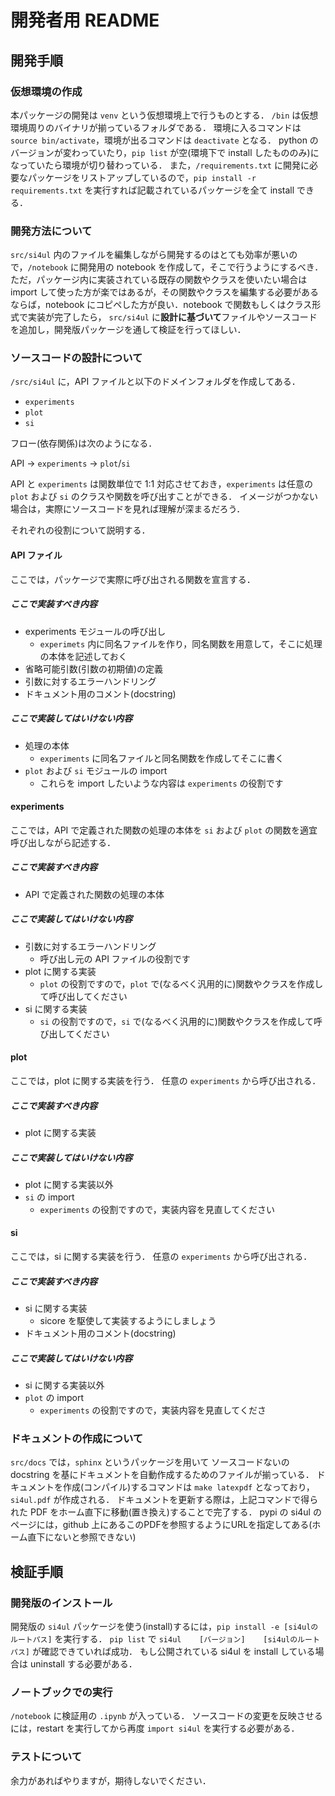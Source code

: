 # 開発者用 README

## 開発手順

### 仮想環境の作成
本パッケージの開発は `venv` という仮想環境上で行うものとする．
`/bin` は仮想環境周りのバイナリが揃っているフォルダである．
環境に入るコマンドは `source bin/activate`，環境が出るコマンドは `deactivate` となる．
python のバージョンが変わっていたり，`pip list` が空(環境下で install したもののみ)になっていたら環境が切り替わっている．
また，`/requirements.txt` に開発に必要なパッケージをリストアップしているので，`pip install -r requirements.txt` を実行すれば記載されているパッケージを全て install できる．

### 開発方法について
`src/si4ul` 内のファイルを編集しながら開発するのはとても効率が悪いので，`/notebook` に開発用の notebook を作成して，そこで行うようにするべき．
ただ，パッケージ内に実装されている既存の関数やクラスを使いたい場合は import して使った方が楽ではあるが，その関数やクラスを編集する必要があるならば，notebook にコピペした方が良い．notebook で関数もしくはクラス形式で実装が完了したら， `src/si4ul` に**設計に基づいて**ファイルやソースコードを追加し，開発版パッケージを通して検証を行ってほしい．

### ソースコードの設計について
`/src/si4ul` に，API ファイルと以下のドメインフォルダを作成してある．
- `experiments`
- `plot`
- `si`

フロー(依存関係)は次のようになる．

API -> `experiments` -> `plot`/`si`

API と `experiments` は関数単位で 1:1 対応させておき，`experiments` は任意の `plot` および `si` のクラスや関数を呼び出すことができる．
イメージがつかない場合は，実際にソースコードを見れば理解が深まるだろう．

それぞれの役割について説明する．

#### API ファイル
ここでは，パッケージで実際に呼び出される関数を宣言する．
##### ここで実装すべき内容
- experiments モジュールの呼び出し
    - `experimets` 内に同名ファイルを作り，同名関数を用意して，そこに処理の本体を記述しておく
- 省略可能引数(引数の初期値)の定義
- 引数に対するエラーハンドリング
- ドキュメント用のコメント(docstring)
##### ここで実装してはいけない内容
- 処理の本体
    - `experiments` に同名ファイルと同名関数を作成してそこに書く
- `plot` および `si` モジュールの import
    - これらを import したいような内容は `experiments` の役割です

#### experiments
ここでは，API で定義された関数の処理の本体を `si` および `plot` の関数を適宜呼び出しながら記述する．
##### ここで実装すべき内容
- API で定義された関数の処理の本体
##### ここで実装してはいけない内容
- 引数に対するエラーハンドリング
    - 呼び出し元の API ファイルの役割です
- plot に関する実装
    - `plot` の役割ですので，`plot` で(なるべく汎用的に)関数やクラスを作成して呼び出してください
- si に関する実装
    - `si` の役割ですので，`si` で(なるべく汎用的に)関数やクラスを作成して呼び出してください

#### plot
ここでは，plot に関する実装を行う．
任意の `experiments` から呼び出される．
##### ここで実装すべき内容
- plot に関する実装
##### ここで実装してはいけない内容
- plot に関する実装以外
- `si` の import
    - `experiments` の役割ですので，実装内容を見直してください

#### si
ここでは，si に関する実装を行う．
任意の `experiments` から呼び出される．
##### ここで実装すべき内容
- si に関する実装
    - sicore を駆使して実装するようにしましょう
- ドキュメント用のコメント(docstring)
##### ここで実装してはいけない内容
- si に関する実装以外
- `plot` の import
    - `experiments` の役割ですので，実装内容を見直してくださ


### ドキュメントの作成について
`src/docs` では，`sphinx` というパッケージを用いて ソースコードないの docstring を基にドキュメントを自動作成するためのファイルが揃っている．
ドキュメントを作成(コンパイル)するコマンドは `make latexpdf` となっており，`si4ul.pdf` が作成される．
ドキュメントを更新する際は，上記コマンドで得られた PDF をホーム直下に移動(置き換え)することで完了する．
pypi の si4ul のページには，github 上にあるこのPDFを参照するようにURLを指定してある(ホーム直下にないと参照できない)


## 検証手順

### 開発版のインストール
開発版の `si4ul` パッケージを使う(install)するには，`pip install -e [si4ulのルートパス]` を実行する．
`pip list` で `si4ul    [バージョン]    [si4ulのルートパス]` が確認できていれば成功．
もし公開されている si4ul を install している場合は uninstall する必要がある．

### ノートブックでの実行
`/notebook` に検証用の `.ipynb` が入っている．
ソースコードの変更を反映させるには，restart を実行してから再度 `import si4ul` を実行する必要がある．

### テストについて
余力があればやりますが，期待しないでください．